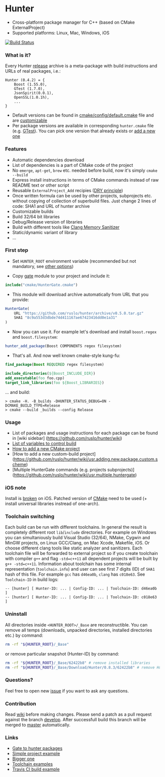 Hunter
======

* Cross-platform package manager for C++ (based on CMake ExternalProject)
* Supported platforms: Linux, Mac, Windows, iOS

[![Build Status][link_master]][link_hunter]

[link_master]: https://travis-ci.org/ruslo/hunter.png?branch=master
[link_hunter]: https://travis-ci.org/ruslo/hunter

### What is it?

Every Hunter [release](https://github.com/ruslo/hunter/releases) archive is a meta-package with build instructions and URLs of real packages, i.e.:
```
Hunter (0.4.2) = {
    Boost (1.55.0),
    GTest (1.7.0),
    JsonSpirit(0.0.1),
    OpenSSL(1.0.1h),
    ...
}
```

* Default versions can be found in
[cmake/config/default.cmake](https://github.com/ruslo/hunter/blob/master/cmake/config/default.cmake) file and are [customizable](https://github.com/hunter-packages/gate#usage-custom-config)
* Per package versions are available in corresponding `hunter.cmake` file
(e.g. [GTest](https://github.com/ruslo/hunter/blob/master/cmake/projects/GTest/hunter.cmake)).
You can pick one version that already exists
or [add a new one](https://github.com/ruslo/hunter/wiki/usr.adding.new.package)

### Features

* Automatic dependencies download
 * List of dependencies is a part of CMake code of the project
 * No `emerge`, `apt-get`, `brew` etc. needed before build, now it's simply `cmake --build`
 * Express install instructions in terms of CMake commands instead of raw README text or other script
* Reusable `ExternalProject_Add` recipies ([DRY principle](http://c2.com/cgi/wiki?DontRepeatYourself))
 * Once written formula can be used by other projects, subprojects etc. without copying of collection of
superbuild files. Just change 2 lines of code: SHA1 and URL of hunter archive
* Customizable builds
 * Build 32/64 bit libraries
 * Debug/Release version of libraries
 * Build with different tools like [Clang Memory Sanitizer](http://clang.llvm.org/docs/MemorySanitizer.html)
 * Static/dynamic variant of library
 * ...

### First step

* Set `HUNTER_ROOT` environment variable (recommended but not mandatory, see 
[other options](https://github.com/hunter-packages/gate#effects))

* Copy [gate](https://github.com/hunter-packages/gate) module to your project and include it:
```cmake
include("cmake/HunterGate.cmake")
```

* This module will download archive automatically from URL that you provide:

```cmake
HunterGate(
    URL "https://github.com/ruslo/hunter/archive/v0.5.0.tar.gz"
    SHA1 "8c9a553d3dbde74d411167ae67423416dd0e1a31"
)
```

* Now you can use it. For example let's download and install `boost.regex` and `boost.filesystem`:
```cmake
hunter_add_package(Boost COMPONENTS regex filesystem)
```

* That's all. And now well known cmake-style kung-fu:
```cmake
find_package(Boost REQUIRED regex filesystem)

include_directories(${Boost_INCLUDE_DIR})
add_executable(foo foo.cpp)
target_link_libraries(foo ${Boost_LIBRARIES})
```

... and build:
```
> cmake -H. -B_builds -DHUNTER_STATUS_DEBUG=ON -DCMAKE_BUILD_TYPE=Release
> cmake --build _builds --config Release
```

### Usage

* List of packages and usage instructions for each package can be found in [wiki sidebar]
(https://github.com/ruslo/hunter/wiki)
* [List of variables to control build](https://github.com/ruslo/hunter/wiki/usr.variables)
* [How to add a new CMake project](https://github.com/ruslo/hunter/wiki/usr.adding.new.package)
* [How to add a new custom-build project]
(https://github.com/ruslo/hunter/wiki/usr.adding.new.package.custom.scheme)
* [Multiple HunterGate commands (e.g. projects subprojects)]
(https://github.com/ruslo/hunter/wiki/usr.multiple.huntergate)

### iOS note

Install is [broken](http://public.kitware.com/Bug/view.php?id=12506) on iOS.
Patched version of [CMake](https://github.com/ruslo/CMake/releases) need to be used
(+ install universal libraries instread of one-arch).

### Toolchain switching

Each build can be run with different toolchains. In general the result is completely different root `lib`/`include` directories. For example on Windows you can simultaniously build Visual Studio (32/64), NMake, Cygwin and MinGW projects, on Linux GCC/Clang, on Mac Xcode, Makefile, iOS. Or choose different clang tools like static analyzer and sanitizers. Each toolchain file will be forwarded to external project so if you create toolchain with compiler `g++` and flag `-std=c++11` all dependent projects will be built by `g++ -std=c++11`. Information about toolchain has some internal representation (`toolchain.info`) and user can see first 7 digits (ID) of `SHA1` hash of this file. For example `gcc` has `d46ea0b`, `clang` has `c018e63`. See `Toolchain-ID` in build logs:
```
-- [hunter] [ Hunter-ID: ... | Config-ID: ... | Toolchain-ID: d46ea0b ]
-- [hunter] [ Hunter-ID: ... | Config-ID: ... | Toolchain-ID: c018e63 ]
```

### Uninstall

All directories inside `<HUNTER_ROOT>/_Base` are reconstructible.
You can remove all temps (downloads, unpacked directories, installed directories etc.) by command:
```bash
rm -rf "${HUNTER_ROOT}/_Base"
```
or remove particular snapshot (Hunter-ID) by command:
```bash
rm -rf "${HUNTER_ROOT}/_Base/62422b8" # remove installed libraries
rm -rf "${HUNTER_ROOT}/_Base/Download/Hunter/0.8.3/62422b8" # remove Hunter itself
```

### Questions?

Feel free to open new [issue][4] if you want to ask any questions.

### Contribution

Read [wiki][3] before making changes. Please send a patch as a pull request against the branch [develop][1]. After successfull build this branch will be merged to [master][2] automatically.

### Links
* [Gate to hunter packages](https://github.com/hunter-packages/gate)
* [Simple project example](https://github.com/forexample/hunter-simple)
* [Bigger one](https://github.com/ruslo/weather)
* [Toolchain examples](https://github.com/ruslo/polly)
* [Travis CI build example](https://github.com/forexample/hunter-simple/blob/master/.travis.yml)

[1]: https://github.com/ruslo/hunter/tree/develop
[2]: https://github.com/ruslo/hunter/tree/master
[3]: https://github.com/ruslo/hunter/wiki
[4]: https://github.com/ruslo/hunter/issues/new
